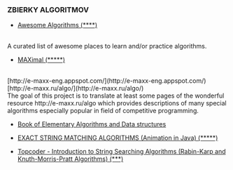 ### ZBIERKY ALGORITMOV

- [Awesome Algorithms (****)](https://github.com/tayllan/awesome-algorithms)
<br>
A curated list of awesome places to learn and/or practice algorithms.


- [MAXimal (*****)](http://e-maxx-eng.github.io/)
<br>
[http://e-maxx-eng.appspot.com/](http://e-maxx-eng.appspot.com/)
<br>
[http://e-maxx.ru/algo/](http://e-maxx.ru/algo/)
<br>
The goal of this project is to translate at least some pages of the wonderful resource http://e-maxx.ru/algo which provides descriptions of many special algorithms especially popular in field of competitive programming.

- [Book of Elementary Algorithms and Data structures](https://github.com/liuxinyu95/AlgoXY)

- [EXACT STRING MATCHING ALGORITHMS (Animation in Java) (*****)](http://www-igm.univ-mlv.fr/~lecroq/string/)

- [Topcoder - Introduction to String Searching Algorithms (Rabin-Karp and Knuth-Morris-Pratt Algorithms) (***)](https://www.topcoder.com/community/data-science/data-science-tutorials/introduction-to-string-searching-algorithms/)
